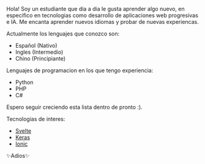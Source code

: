 Hola!
Soy un estudiante que dia a dia le gusta aprender algo nuevo, en especifico en tecnologias como desarrollo de aplicaciones web progresivas e IA.
Me encanta aprender nuevos idiomas y probar de nuevas experiencas.

Actualmente los lenguajes que conozco son:
- Español (Nativo)
- Ingles (Intermedio)
- Chino (Principiante)

Lenguajes de programacion en los que tengo experiencia:
- Python
- PHP
- C#

Espero seguir creciendo esta lista dentro de pronto :).

Tecnologias de interes:
- [Svelte](https://svelte.dev/)
- [Keras](https://keras.io/)
- [Ionic](https://ionicframework.com/) 

✨Adios✨ 
